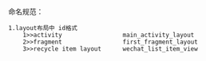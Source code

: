 命名规范：

    1.layout布局中 id格式
        1>>activity                 main_activity_layout
        2>>fragment                 first_fragment_layout
        3>>recycle item layout      wechat_list_item_view